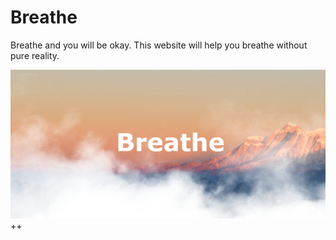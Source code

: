 # Breathe
Breathe and you will be okay. This website will help you breathe without pure reality.

![alt text](https://github.com/AhsanParadise/Breathe/blob/master/ScreenShot.png?raw=true)
++
